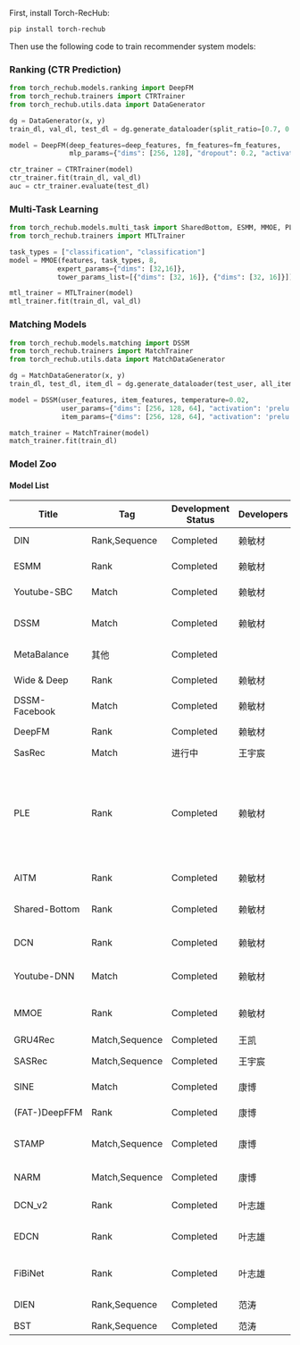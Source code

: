 First, install Torch-RecHub:

```bash
pip install torch-rechub
```

Then use the following code to train recommender system models:

### Ranking (CTR Prediction)
```python
from torch_rechub.models.ranking import DeepFM
from torch_rechub.trainers import CTRTrainer
from torch_rechub.utils.data import DataGenerator

dg = DataGenerator(x, y)
train_dl, val_dl, test_dl = dg.generate_dataloader(split_ratio=[0.7, 0.1], batch_size=256)

model = DeepFM(deep_features=deep_features, fm_features=fm_features, 
               mlp_params={"dims": [256, 128], "dropout": 0.2, "activation": "relu"})

ctr_trainer = CTRTrainer(model)
ctr_trainer.fit(train_dl, val_dl)
auc = ctr_trainer.evaluate(test_dl)
```

### Multi-Task Learning
```python
from torch_rechub.models.multi_task import SharedBottom, ESMM, MMOE, PLE, AITM
from torch_rechub.trainers import MTLTrainer

task_types = ["classification", "classification"]
model = MMOE(features, task_types, 8, 
            expert_params={"dims": [32,16]}, 
            tower_params_list=[{"dims": [32, 16]}, {"dims": [32, 16]}])

mtl_trainer = MTLTrainer(model)
mtl_trainer.fit(train_dl, val_dl)
```

### Matching Models
```python
from torch_rechub.models.matching import DSSM
from torch_rechub.trainers import MatchTrainer
from torch_rechub.utils.data import MatchDataGenerator

dg = MatchDataGenerator(x, y)
train_dl, test_dl, item_dl = dg.generate_dataloader(test_user, all_item, batch_size=256)

model = DSSM(user_features, item_features, temperature=0.02,
             user_params={"dims": [256, 128, 64], "activation": 'prelu'},
             item_params={"dims": [256, 128, 64], "activation": 'prelu'})

match_trainer = MatchTrainer(model)
match_trainer.fit(train_dl)
```

### Model Zoo

#### Model List

| Title         | Tag            | Development Status | Developers | Institution   | Meeting | Year | URL                                                                                                                                                                                                                                                                                                                                                                                                                                                                                                        | PDF                                                                                                                                                                                                                                                                                                                                                                               |
| ------------- | -------------- | ------------------ | ---------- | ------------- | ------- | ---- | ---------------------------------------------------------------------------------------------------------------------------------------------------------------------------------------------------------------------------------------------------------------------------------------------------------------------------------------------------------------------------------------------------------------------------------------------------------------------------------------------------------- | --------------------------------------------------------------------------------------------------------------------------------------------------------------------------------------------------------------------------------------------------------------------------------------------------------------------------------------------------------------------------------- |
| DIN           | Rank,Sequence  | Completed          | 赖敏材     | Alibaba       | KDD     | 2018 | [https://arxiv.org/abs/1706.06978](https://arxiv.org/abs/1706.06978 "https://arxiv.org/abs/1706.06978")                                                                                                                                                                                                                                                                                                                                                                                                    | [1706.06978.pdf](../file/PDF/1706.06978_0xZD_K10S2.pdf "1706.06978.pdf")                                                                                                                                                                                                                                                                                                          |
| ESMM          | Rank           | Completed          | 赖敏材     | Alibaba       | SIGIR   | 2018 | [https://arxiv.org/abs/1804.07931](https://arxiv.org/abs/1804.07931 "https://arxiv.org/abs/1804.07931")                                                                                                                                                                                                                                                                                                                                                                                                    | [1804.07931.pdf](../file/PDF/1804.07931_ybf_jOAFRp.pdf "1804.07931.pdf")                                                                                                                                                                                                                                                                                                          |
| Youtube-SBC   | Match          | Completed          | 赖敏材     | Google        | RecSys  | 2019 | [https://research.google/pubs/pub48840/](https://research.google/pubs/pub48840/ "https://research.google/pubs/pub48840/")                                                                                                                                                                                                                                                                                                                                                                                  | [6c8a86c981a62b0126a11896b7f6ae0dae4c3566.pdf](../file/PDF/6c8a86c981a62b0126a11896b7f6ae0dae4c3566_1QYYhqJR8.pdf "6c8a86c981a62b0126a11896b7f6ae0dae4c3566.pdf")                                                                                                                                                                                                                 |
| DSSM          | Match          | Completed          | 赖敏材     | 微软          | CIKM    | 2013 | [https://posenhuang.github.io/papers/cikm2013\_DSSM\_fullversion.pdf](https://posenhuang.github.io/papers/cikm2013_DSSM_fullversion.pdf "https://posenhuang.github.io/papers/cikm2013_DSSM_fullversion.pdf")                                                                                                                                                                                                                                                                                               | [cikm2013\_DSSM\_fullversion.pdf](../file/PDF/cikm2013_DSSM_fullversion_c9ZSdM19XJ.pdf "cikm2013_DSSM_fullversion.pdf")                                                                                                                                                                                                                                                           |
| MetaBalance   | 其他           | Completed          |            | Facebook      | www     | 2022 | [https://arxiv.org/pdf/2203.06801v1.pdf](https://arxiv.org/pdf/2203.06801v1.pdf "https://arxiv.org/pdf/2203.06801v1.pdf")                                                                                                                                                                                                                                                                                                                                                                                  | [2203.06801v1-3.pdf](../file/PDF/2203.06801v1-3_qUTY4TbvSL.pdf "2203.06801v1-3.pdf")                                                                                                                                                                                                                                                                                              |
| Wide & Deep   | Rank           | Completed          | 赖敏材     | Google        | DLRS    | 2016 | [https://arxiv.org/pdf/1606.07792.pdf](https://arxiv.org/pdf/1606.07792.pdf "https://arxiv.org/pdf/1606.07792.pdf")                                                                                                                                                                                                                                                                                                                                                                                        | [1606.07792.pdf](../file/PDF/1606.07792_l8JrVnuYXA.pdf "1606.07792.pdf")                                                                                                                                                                                                                                                                                                          |
| DSSM-Facebook | Match          | Completed          | 赖敏材     | Facebook      | KDD     | 2020 | [https://arxiv.org/abs/2006.11632](https://arxiv.org/abs/2006.11632 "https://arxiv.org/abs/2006.11632")                                                                                                                                                                                                                                                                                                                                                                                                    | [2006.11632.pdf](../file/PDF/2006.11632_qiN67CrHNs.pdf "2006.11632.pdf")                                                                                                                                                                                                                                                                                                          |
| DeepFM        | Rank           | Completed          | 赖敏材     | Huawei        | IJCAI   | 2017 | [https://arxiv.org/abs/1703.04247](https://arxiv.org/abs/1703.04247 "https://arxiv.org/abs/1703.04247")                                                                                                                                                                                                                                                                                                                                                                                                    | [1703.04247.pdf](../file/PDF/1703.04247_sFSyE7q3U1.pdf "1703.04247.pdf")                                                                                                                                                                                                                                                                                                          |
| SasRec        | Match          | 进行中             | 王宇宸     |               |         |      |                                                                                                                                                                                                                                                                                                                                                                                                                                                                                                            |                                                                                                                                                                                                                                                                                                                                                                                   |
| PLE           | Rank           | Completed          | 赖敏材     | Tencent       | RecSys  | 2020 | [https://dl.acm.org/doi/abs/10.1145/3383313.3412236?casa\_token=4g\_ErWbxWf8AAAAA%3APhbcdBa6b-SXHlpFtKh1Lybjtv48sYV2l1GsPeL43N5Lpih\_GwarAwV5hzxOYUVZoWd8dimltm4czmI](https://dl.acm.org/doi/abs/10.1145/3383313.3412236?casa_token=4g_ErWbxWf8AAAAA%3APhbcdBa6b-SXHlpFtKh1Lybjtv48sYV2l1GsPeL43N5Lpih_GwarAwV5hzxOYUVZoWd8dimltm4czmI "https://dl.acm.org/doi/abs/10.1145/3383313.3412236?casa_token=4g_ErWbxWf8AAAAA%3APhbcdBa6b-SXHlpFtKh1Lybjtv48sYV2l1GsPeL43N5Lpih_GwarAwV5hzxOYUVZoWd8dimltm4czmI") | [2020 (Tencent) (Recsys) \[PLE\] Progressive Layered Extraction (PLE) - A Novel Multi-Task Learning (MTL) Model for Personalized Recommendations.pdf](<../file/PDF/2020 (Tencent) (Recsys) \[PLE] Progressive Layered .pdf> "2020 (Tencent) (Recsys) \[PLE] Progressive Layered Extraction (PLE) - A Novel Multi-Task Learning (MTL) Model for Personalized Recommendations.pdf") |
| AITM          | Rank           | Completed          | 赖敏材     | Meituan       | KDD     | 2021 | [https://arxiv.org/abs/2105.08489](https://arxiv.org/abs/2105.08489 "https://arxiv.org/abs/2105.08489")                                                                                                                                                                                                                                                                                                                                                                                                    | [2105.08489-2.pdf](../file/PDF/2105.08489-2_XnVVGxN9GG.pdf "2105.08489-2.pdf")                                                                                                                                                                                                                                                                                                    |
| Shared-Bottom | Rank           | Completed          | 赖敏材     | CMU           | ML      | 1997 | [https://link.springer.com/content/pdf/10.1023/A:1007379606734.pdf](https://link.springer.com/content/pdf/10.1023/A:1007379606734.pdf "https://link.springer.com/content/pdf/10.1023/A:1007379606734.pdf")                                                                                                                                                                                                                                                                                                 | [Caruana1997\_Article\_MultitaskLearning.pdf](../file/PDF/Caruana1997_Article_MultitaskLearning_ySprcjzJ6v.pdf "Caruana1997_Article_MultitaskLearning.pdf")                                                                                                                                                                                                                       |
| DCN           | Rank           | Completed          | 赖敏材     | Google,斯坦福 | AKDD    | 2017 | [https://arxiv.org/abs/1708.05123](https://arxiv.org/abs/1708.05123 "https://arxiv.org/abs/1708.05123")                                                                                                                                                                                                                                                                                                                                                                                                    | [1708.05123.pdf](../file/PDF/1708.05123_f3lKSqxIvw.pdf "1708.05123.pdf")                                                                                                                                                                                                                                                                                                          |
| Youtube-DNN   | Match          | Completed          | 赖敏材     | Google        | RecSys  | 2016 | [https://dl.acm.org/doi/10.1145/2959100.2959190](https://dl.acm.org/doi/10.1145/2959100.2959190 "https://dl.acm.org/doi/10.1145/2959100.2959190")                                                                                                                                                                                                                                                                                                                                                          | [2959100.2959190.pdf](../file/PDF/2959100.2959190_jRzTU81Xmq.pdf "2959100.2959190.pdf")                                                                                                                                                                                                                                                                                           |
| MMOE          | Rank           | Completed          | 赖敏材     | Google        | KDD     | 2018 | [https://dl.acm.org/doi/pdf/10.1145/3219819.3220007](https://dl.acm.org/doi/pdf/10.1145/3219819.3220007 "https://dl.acm.org/doi/pdf/10.1145/3219819.3220007")                                                                                                                                                                                                                                                                                                                                              | [3219819.3220007.pdf](../file/PDF/3219819.3220007_zvaZg_CZ6z.pdf "3219819.3220007.pdf")                                                                                                                                                                                                                                                                                           |
| GRU4Rec       | Match,Sequence | Completed          | 王凯       | Tencent       | KDD     | 2022 |                                                                                                                                                                                                                                                                                                                                                                                                                                                                                                            |                                                                                                                                                                                                                                                                                                                                                                                   |
| SASRec        | Match,Sequence | Completed          | 王宇宸     | UC            | ICDM    | 2018 | [https://arxiv.org/pdf/1808.09781.pdf](https://arxiv.org/pdf/1808.09781.pdf "https://arxiv.org/pdf/1808.09781.pdf")                                                                                                                                                                                                                                                                                                                                                                                        | [1808.09781-3.pdf](../file/PDF/1808.09781-3_bmRm284Rxd.pdf "1808.09781-3.pdf")                                                                                                                                                                                                                                                                                                    |
| SINE          | Match          | Completed          | 康博       | Alibaba       | WSDM    | 2021 | [https://arxiv.org/pdf/2102.09267.pdf](https://arxiv.org/pdf/2102.09267.pdf "https://arxiv.org/pdf/2102.09267.pdf")                                                                                                                                                                                                                                                                                                                                                                                        | [2102.09267.pdf](../file/PDF/2102.09267_cdwBFKPCrj.pdf "2102.09267.pdf")                                                                                                                                                                                                                                                                                                          |
| (FAT-)DeepFFM | Rank           | Completed          | 康博       | Sina          | arXiv   | 2019 | [https://arxiv.org/pdf/1905.06336.pdf](https://arxiv.org/pdf/1905.06336.pdf "https://arxiv.org/pdf/1905.06336.pdf")                                                                                                                                                                                                                                                                                                                                                                                        | [1905.06336.pdf](../file/PDF/1905.06336_2oH3RMtROA.pdf "1905.06336.pdf")                                                                                                                                                                                                                                                                                                          |
| STAMP         | Match,Sequence | Completed          | 康博       | 电子科大      | KDD     | 2018 | [https://dl.acm.org/doi/10.1145/3219819.3219950](https://dl.acm.org/doi/10.1145/3219819.3219950 "https://dl.acm.org/doi/10.1145/3219819.3219950")                                                                                                                                                                                                                                                                                                                                                          | [3219819.3219950.pdf](../file/PDF/3219819.3219950_aTMFXHL3JB.pdf "3219819.3219950.pdf")                                                                                                                                                                                                                                                                                           |
| NARM          | Match,Sequence | Completed          | 康博       | 京东,山东大学 | CIKM    | 2017 | [https://arxiv.org/pdf/1711.04725.pdf](https://arxiv.org/pdf/1711.04725.pdf "https://arxiv.org/pdf/1711.04725.pdf")                                                                                                                                                                                                                                                                                                                                                                                        | [1711.00165.pdf](../file/PDF/1711.00165_eosOSOmTfE.pdf "1711.00165.pdf")                                                                                                                                                                                                                                                                                                          |
| DCN\_v2       | Rank           | Completed          | 叶志雄     | Google        | www     | 2021 | [https://arxiv.org/abs/2008.13535](https://arxiv.org/abs/2008.13535 "https://arxiv.org/abs/2008.13535")                                                                                                                                                                                                                                                                                                                                                                                                    | [DCN V2 Improved Deep & Cross Network and Practical Lessons.pdf](<../file/PDF/DCN V2 Improved Deep & Cross Network and Practical.pdf> "DCN V2 Improved Deep & Cross Network and Practical Lessons.pdf")                                                                                                                                                                           |
| EDCN          | Rank           | Completed          | 叶志雄     | Huawei        | KDD     | 2021 | [https://dlp-kdd.github.io/assets/pdf/DLP-KDD\_2021\_paper\_12.pdf](https://dlp-kdd.github.io/assets/pdf/DLP-KDD_2021_paper_12.pdf "https://dlp-kdd.github.io/assets/pdf/DLP-KDD_2021_paper_12.pdf")                                                                                                                                                                                                                                                                                                       |                                                                                                                                                                                                                                                                                                                                                                                   |
| FiBiNet       | Rank           | Completed          | 叶志雄     | Sina          | RecSys  | 2019 | [https://dl.acm.org/doi/abs/10.1145/3298689.3347043](https://dl.acm.org/doi/abs/10.1145/3298689.3347043 "https://dl.acm.org/doi/abs/10.1145/3298689.3347043")                                                                                                                                                                                                                                                                                                                                              |                                                                                                                                                                                                                                                                                                                                                                                   |
| DIEN          | Rank,Sequence  | Completed          | 范涛       | Alibaba       | AAAI    | 2019 | [https://ojs.aaai.org/index.php/AAAI/article/view/4545](https://ojs.aaai.org/index.php/AAAI/article/view/4545)                                                                                                                                                                                                                                                                                                                                                                                             | [4545-Article Text-7584-1-10-20190706.pdf](../file/PDF/4545-Article%20Text-7584-1-10-20190706.pdf "PDF")                                                                                                                                                                                                                                                                          |
| BST           | Rank,Sequence  | Completed          | 范涛       | Alibaba       | arXiv   | 2019 | [Behavior Sequence Transformer for E-commerce Recommendation in Alibaba](https://arxiv.org/abs/1905.06874v1)                                                                                                                                                                                                                                                                                                                                                                                               | [PDF](https://arxiv.org/pdf/1905.06874v1 "PDF")                                                                                                                                                                                                                                                                                                                                   |
